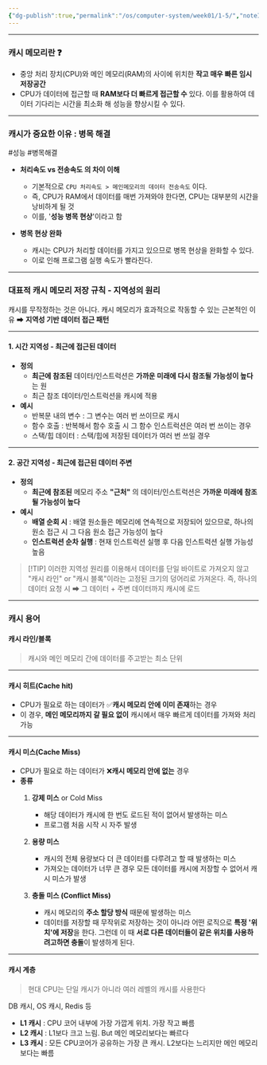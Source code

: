 ```yaml
---
{"dg-publish":true,"permalink":"/os/computer-system/week01/1-5/","noteIcon":"","created":"2025-07-12T23:31:40.713+09:00","updated":"2025-07-13T20:59:36.506+09:00"}
---
```



--- 
### 캐시 메모리란 ❓

- 중앙 처리 장치(CPU)와 메인 메모리(RAM)의 사이에 위치한 **작고 매우 빠른 임시 저장공간** 
- CPU가 데이터에 접근할 때 **RAM보다 더 빠르게 접근할 수** 있다. 이를 활용하여 데이터 기다리는 시간을 최소화 해 성능을 향상시킬 수 있다.
--- 
### 캐시가 중요한 이유 : 병목 해결 
#성능  #병목해결 

- **처리속도 vs 전송속도 의 차이 이해** 
	- 기본적으로 `CPU 처리속도 > 메인메모리의 데이터 전송속도` 이다.
	- 즉, CPU가 RAM에서 데이터를 매번 가져와야 한다면, CPU는 대부분의 시간을 낭비하게 될 것 
	- 이를, '**성능 병목 현상**'이라고 함 
	  
- **병목 현상 완화**
	- 캐시는 CPU가 처리할 데이터를 가지고 있으므로 병목 현상을 완화할 수 있다.
	- 이로 인해 프로그램 실행 속도가 빨라진다.
--- 
### 대표적 캐시 메모리 저장 규칙 - 지역성의 원리 

캐시를 무작정하는 것은 아니다.
캐시 메모리가 효과적으로 작동할 수 있는 근본적인 이유 ➡ **지역성 기반 데이터 접근 패턴** 

--- 
#### 1. 시간 지역성 - 최근에 접근된 데이터 
- **정의** 
	- **최근에 참조된** 데이터/인스트럭션은 **가까운 미래에 다시 참조될 가능성이 높다**는 원
	- 최근 참조 데이터/인스트럭션을 캐시에 적용 
- **예시**
	- 반복문 내의 변수 : 그 변수는 여러 번 쓰이므로 캐시 
	- 함수 호출 : 반복해서 함수 호출 시 그 함수 인스트럭션은 여러 번 쓰이는 경우 
	- 스택/힙 데이터 : 스택/힙에 저장된 데이터가 여러 번 쓰일 경우 
--- 
#### 2. 공간 지역성 - 최근에 접근된 데이터 주변
- **정의**
	- **최근에 참조된** 메모리 주소 **"근처"** 의 데이터/인스트럭션은 **가까운 미래에 참조될 가능성이 높다**
- **예시**
	- **배열 순회 시** : 배열 원소들은 메모리에 연속적으로 저장되어 있으므로, 하나의 원소 접근 시 그 다음 원소 접근 가능성이 높다
	- **인스트럭션 순차 실행** : 현재 인스트럭션 실행 후 다음 인스트럭션 실행 가능성 높음 


> [!TIP] 이러한 지역성 원리를 이용해서 데이터를 단일 바이트로 가져오지 않고 "캐시 라인" or "캐시 블록"이라는 고정된 크기의 덩어리로 가져온다.
> 즉, 하나의 데이터 요청 시 ➡ 그 데이터 + 주변 데이터까지 캐시에 로드 

--- 
### 캐시 용어 

#### 캐시 라인/블록 
> 캐시와 메인 메모리 간에 데이터를 주고받는 최소 단위 
--- 
#### 캐시 히트(Cache hit)
- CPU가 필요로 하는 데이터가 ✅**캐시 메모리 안에 이미 존재**하는 경우 
- 이 경우, **메인 메모리까지 갈 필요 없이** 캐시에서 매우 빠르게 데이터를 가져와 처리 가능 

--- 
#### 캐시 미스(Cache Miss)
- CPU가 필요로 하는 데이터가 ❌**캐시 메모리 안에 없는** 경우
- **종류**
	1. **강제 미스** or Cold Miss
		- 해당 데이터가 캐시에 한 번도 로드된 적이 없어서 발생하는 미스 
		- 프로그램 처음 시작 시 자주 발생 
		  
	2. **용량 미스**
		- 캐시의 전체 용량보다 더 큰 데이터를 다루려고 할 때 발생하는 미스
		- 가져오는 데이터가 너무 큰 경우 모든 데이터를 캐시에 저장할 수 없어서 캐시 미스가 발생
		  
	3. **충돌 미스 (Conflict Miss)**
		- 캐시 메모리의 **주소 할당 방식** 때문에 발생하는 미스
		- 데이터를 저장할 때 무작위로 저장하는 것이 아니라 어떤 로직으로 **특정 '위치'에 저장**을 한다. 그런데 이 때 **서로 다른 데이터들이 같은 위치를 사용하려고하면 충돌**이 발생하게 된다.

--- 
#### 캐시 계층 
> 현대 CPU는 단일 캐시가 아니라 여러 레벨의 캐시를 사용한다

DB 캐시, OS 캐시, Redis 등 

- **L1 캐시** : CPU 코어 내부에 가장 가깝게 위치. 가장 작고 빠름 
- **L2 캐시** : L1보다 크고 느림. But 메인 메모리보다는 빠르다
- **L3 캐시** : 모든 CPU코어가 공유하는 가장 큰 캐시. L2보다는 느리지만 메인 메모리보다는 빠름 



